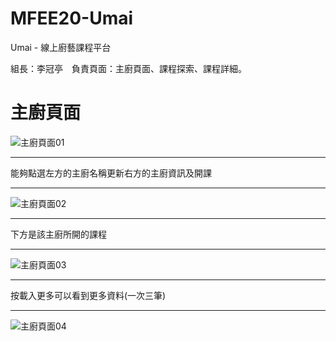 # MFEE20-Umai
Umai - 線上廚藝課程平台

組長：李冠亭　負責頁面：主廚頁面、課程探索、課程詳細。

<h1>主廚頁面</h1>

![主廚頁面01](https://user-images.githubusercontent.com/90586292/146681714-0b816ac5-7cc9-40ce-9588-7f88d0b9c34a.png)

<hr>
能夠點選左方的主廚名稱更新右方的主廚資訊及開課
<hr>

![主廚頁面02](https://user-images.githubusercontent.com/90586292/146681747-e832a503-3a3f-4c45-9391-46dd6b01326b.png)

<hr>
下方是該主廚所開的課程
<hr>

![主廚頁面03](https://user-images.githubusercontent.com/90586292/146681798-2c73d23a-8bce-4ede-908b-947e1e7f372c.png)

<hr>
按載入更多可以看到更多資料(一次三筆)
<hr>

![主廚頁面04](https://user-images.githubusercontent.com/90586292/146681841-663c545d-78ff-4a73-a7af-c80f6428df51.png)
